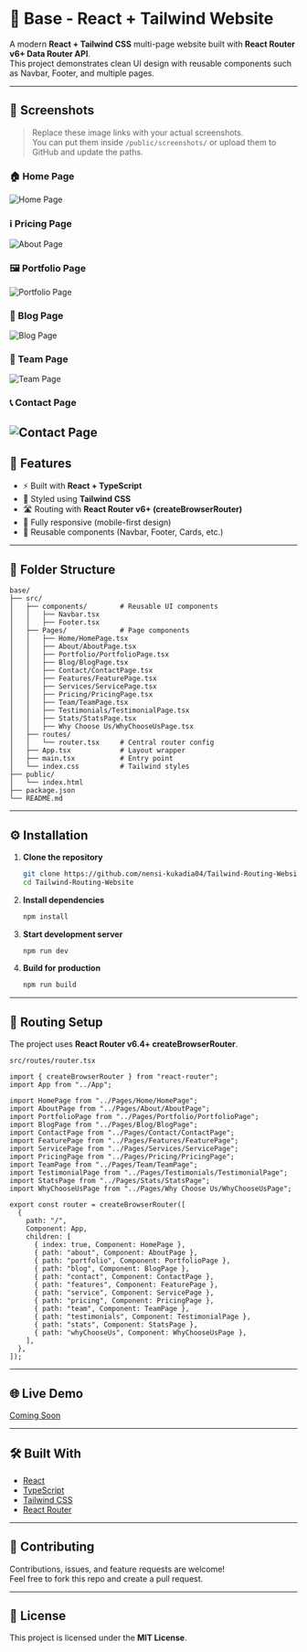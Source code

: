 # 🛒 Base - React + Tailwind Website

A modern **React + Tailwind CSS** multi-page website built with **React Router v6+ Data Router API**.  
This project demonstrates clean UI design with reusable components such as Navbar, Footer, and multiple pages.

---

## 📸 Screenshots

> Replace these image links with your actual screenshots.  
> You can put them inside `/public/screenshots/` or upload them to GitHub and update the paths.

### 🏠 Home Page
![Home Page](./public/screenshots/Home.png)

### ℹ️ Pricing Page
![About Page](./public/screenshots/pricing.png)

### 🖼️ Portfolio Page
![Portfolio Page](./public/screenshots/Portfolio.png)

### 📝 Blog Page
![Blog Page](./public/screenshots/Blogs.png)

### 👥 Team Page
![Team Page](./public/screenshots/Team.png)

### 📞 Contact Page
![Contact Page](./public/screenshots/Contact.png)
---

## 📌 Features

- ⚡ Built with **React + TypeScript**
- 🎨 Styled using **Tailwind CSS**
- 🛣️ Routing with **React Router v6+ (createBrowserRouter)**
- 📱 Fully responsive (mobile-first design)
- 🔄 Reusable components (Navbar, Footer, Cards, etc.)

---

## 📂 Folder Structure

```
base/
├── src/
│   ├── components/        # Reusable UI components
│   │   ├── Navbar.tsx
│   │   ├── Footer.tsx
│   ├── Pages/             # Page components
│   │   ├── Home/HomePage.tsx
│   │   ├── About/AboutPage.tsx
│   │   ├── Portfolio/PortfolioPage.tsx
│   │   ├── Blog/BlogPage.tsx
│   │   ├── Contact/ContactPage.tsx
│   │   ├── Features/FeaturePage.tsx
│   │   ├── Services/ServicePage.tsx
│   │   ├── Pricing/PricingPage.tsx
│   │   ├── Team/TeamPage.tsx
│   │   ├── Testimonials/TestimonialPage.tsx
│   │   ├── Stats/StatsPage.tsx
│   │   ├── Why Choose Us/WhyChooseUsPage.tsx
│   ├── routes/
│   │   └── router.tsx     # Central router config
│   ├── App.tsx            # Layout wrapper
│   ├── main.tsx           # Entry point
│   └── index.css          # Tailwind styles
├── public/
│   └── index.html
├── package.json
└── README.md
```

---

## ⚙️ Installation

1. **Clone the repository**

   ```bash
   git clone https://github.com/nensi-kukadia04/Tailwind-Routing-Website.git
   cd Tailwind-Routing-Website
   ```

2. **Install dependencies**

   ```bash
   npm install
   ```

3. **Start development server**

   ```bash
   npm run dev
   ```

4. **Build for production**

   ```bash
   npm run build
   ```

---

## 🚦 Routing Setup

The project uses **React Router v6.4+ createBrowserRouter**.

`src/routes/router.tsx`

```tsx
import { createBrowserRouter } from "react-router";
import App from "../App";

import HomePage from "../Pages/Home/HomePage";
import AboutPage from "../Pages/About/AboutPage";
import PortfolioPage from "../Pages/Portfolio/PortfolioPage";
import BlogPage from "../Pages/Blog/BlogPage";
import ContactPage from "../Pages/Contact/ContactPage";
import FeaturePage from "../Pages/Features/FeaturePage";
import ServicePage from "../Pages/Services/ServicePage";
import PricingPage from "../Pages/Pricing/PricingPage";
import TeamPage from "../Pages/Team/TeamPage";
import TestimonialPage from "../Pages/Testimonials/TestimonialPage";
import StatsPage from "../Pages/Stats/StatsPage";
import WhyChooseUsPage from "../Pages/Why Choose Us/WhyChooseUsPage";

export const router = createBrowserRouter([
  {
    path: "/",
    Component: App,
    children: [
      { index: true, Component: HomePage },
      { path: "about", Component: AboutPage },
      { path: "portfolio", Component: PortfolioPage },
      { path: "blog", Component: BlogPage },
      { path: "contact", Component: ContactPage },
      { path: "features", Component: FeaturePage },
      { path: "service", Component: ServicePage },
      { path: "pricing", Component: PricingPage },
      { path: "team", Component: TeamPage },
      { path: "testimonials", Component: TestimonialPage },
      { path: "stats", Component: StatsPage },
      { path: "whyChooseUs", Component: WhyChooseUsPage },
    ],
  },
]);
```

---

## 🌐 Live Demo
[Coming Soon](#)

---

## 🛠️ Built With
- [React](https://react.dev/)
- [TypeScript](https://www.typescriptlang.org/)
- [Tailwind CSS](https://tailwindcss.com/)
- [React Router](https://reactrouter.com/en/main)

---

## 🤝 Contributing
Contributions, issues, and feature requests are welcome!  
Feel free to fork this repo and create a pull request.

---

## 📜 License
This project is licensed under the **MIT License**.
